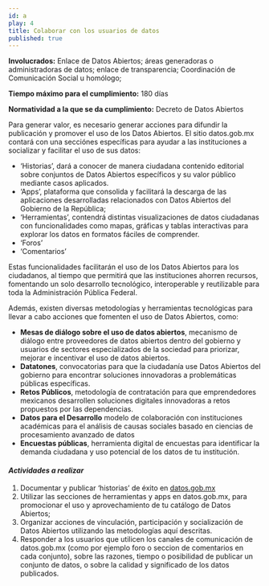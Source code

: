 ```yaml
---
id: a
play: 4
title: Colaborar con los usuarios de datos
published: true
---
```


**Involucrados:** Enlace de Datos Abiertos; áreas generadoras o administradoras de datos; enlace de transparencia; Coordinación de Comunicación Social u homólogo; 

**Tiempo máximo para el cumplimiento:** 180 días

**Normatividad a la que  se da cumplimiento:** Decreto de Datos Abiertos

Para generar valor, es necesario generar acciones para difundir la publicación y promover el uso de los Datos Abiertos. El sitio datos.gob.mx contará con una secciónes específicas para ayudar a las instituciones a socializar y facilitar el uso de sus datos: 

* ‘Historias’, dará a conocer de manera ciudadana contenido editorial sobre conjuntos de Datos Abiertos específicos y su valor público mediante casos aplicados.
* ‘Apps’, plataforma que consolida y facilitará la descarga de las aplicaciones desarrolladas relacionados con Datos Abiertos del Gobierno de la República;
* ‘Herramientas’, contendrá distintas visualizaciones de datos ciudadanas con funcionalidades como mapas, gráficas y tablas interactivas para explorar los datos en formatos fáciles de comprender.
* ‘Foros’
* ‘Comentarios’

Estas funcionalidades facilitarán el uso de los Datos Abiertos para los ciudadanos, al tiempo que permitirá que las instituciones ahorren recursos, fomentando un solo desarrollo tecnológico, interoperable y reutilizable para toda la Administración Pública Federal.

Además, existen diversas metodologías y herramientas tecnológicas para llevar a cabo acciones que fomenten el uso de Datos Abiertos, como:

* **Mesas de diálogo sobre el uso de datos abiertos**, mecanismo de diálogo entre proveedores de datos abiertos dentro del gobierno y usuarios de sectores especializados de la sociedad para priorizar, mejorar e incentivar el uso de datos abiertos. 
* **Datatones**, convocatorias para que la ciudadanía use Datos Abiertos del gobierno para encontrar soluciones innovadoras a problemáticas públicas específicas.
* **Retos Públicos**, metodología de contratación para que emprendedores mexicanos desarrollen soluciones digitales innovadoras a retos propuestos por las dependencias.
* **Datos para el Desarrollo** modelo de colaboración con instituciones académicas para el análisis de causas sociales basado en ciencias de procesamiento avanzado de datos 
* **Encuestas públicas**, herramienta digital de encuestas para identificar la demanda ciudadana y uso potencial de los datos de tu institución.

#### _Actividades a realizar_

1. Documentar y publicar ‘historias’ de éxito en [datos.gob.mx](http://datos.gob.mx/)
2. Utilizar las secciones de herramientas y apps en datos.gob.mx, para promocionar el uso y aprovechamiento de tu catálogo de Datos Abiertos; 
3. Organizar acciones de vinculación, participación y socialización de Datos Abiertos utilizando las metodologías aquí descritas.
4. Responder a los usuarios que utilicen los canales de comunicación de datos.gob.mx (como por ejemplo foro o seccion de comentarios en cada conjunto), sobre las razones, tiempo o posibilidad de publicar un conjunto de datos, o sobre la calidad y significado de los datos publicados.

